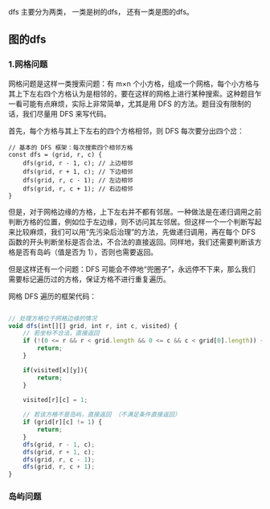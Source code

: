 dfs 主要分为两类， 一类是树的dfs， 还有一类是图的dfs。

## 图的dfs

### 1.网格问题

网格问题是这样一类搜索问题：有 m×n 个小方格，组成一个网格，每个小方格与其上下左右四个方格认为是相邻的，要在这样的网格上进行某种搜索。这种题目乍一看可能有点麻烦，实际上非常简单，尤其是用 DFS 的方法。题目没有限制的话，我们尽量用 DFS 来写代码。

首先，每个方格与其上下左右的四个方格相邻，则 DFS 每次要分出四个岔：

```JS
// 基本的 DFS 框架：每次搜索四个相邻方格
const dfs = (grid, r, c) {
    dfs(grid, r - 1, c); // 上边相邻
    dfs(grid, r + 1, c); // 下边相邻
    dfs(grid, r, c - 1); // 左边相邻
    dfs(grid, r, c + 1); // 右边相邻
}
```
但是，对于网格边缘的方格，上下左右并不都有邻居。一种做法是在递归调用之前判断方格的位置，例如位于左边缘，则不访问其左邻居。但这样一个一个判断写起来比较麻烦，我们可以用“先污染后治理”的方法，先做递归调用，再在每个 DFS 函数的开头判断坐标是否合法，不合法的直接返回。同样地，我们还需要判断该方格是否有岛屿（值是否为 1），否则也需要返回。

但是这样还有一个问题：DFS 可能会不停地“兜圈子”，永远停不下来，那么我们需要标记遍历过的方格，保证方格不进行重复遍历。


网格 DFS 遍历的框架代码：

```javascript

// 处理方格位于网格边缘的情况
void dfs(int[][] grid, int r, int c, visited) {
    // 若坐标不合法，直接返回
    if (!(0 <= r && r < grid.length && 0 <= c && c < grid[0].length)) {
        return;
    }

    if(visited[x][y]){
        return;
    }
    
    visited[r][c] = 1;

    // 若该方格不是岛屿，直接返回 （不满足条件直接返回）
    if (grid[r][c] != 1) {
        return;
    }
    dfs(grid, r - 1, c);
    dfs(grid, r + 1, c);
    dfs(grid, r, c - 1);
    dfs(grid, r, c + 1);
}

```

### 岛屿问题


